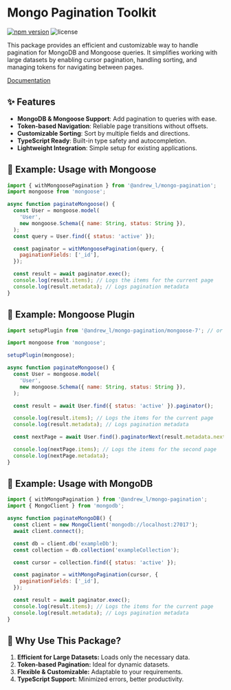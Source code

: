 # Mongo Pagination Toolkit

[![npm version][npm-version-src]][npm-version-href]
![license][license-src]

This package provides an efficient and customizable way to handle pagination for MongoDB and Mongoose queries. It simplifies working with large datasets by enabling cursor pagination, handling sorting, and managing tokens for navigating between pages.

[Documentation](https://men232.github.io/toolkit/reference/@andrew_l/mongo-pagination/)

<!-- install placeholder -->

## ✨ Features

- **MongoDB & Mongoose Support**: Add pagination to queries with ease.
- **Token-based Navigation**: Reliable page transitions without offsets.
- **Customizable Sorting**: Sort by multiple fields and directions.
- **TypeScript Ready**: Built-in type safety and autocompletion.
- **Lightweight Integration**: Simple setup for existing applications.

## 🚀 Example: Usage with Mongoose

```js
import { withMongoosePagination } from '@andrew_l/mongo-pagination';
import mongoose from 'mongoose';

async function paginateMongoose() {
  const User = mongoose.model(
    'User',
    new mongoose.Schema({ name: String, status: String }),
  );
  const query = User.find({ status: 'active' });

  const paginator = withMongoosePagination(query, {
    paginationFields: ['_id'],
  });

  const result = await paginator.exec();
  console.log(result.items); // Logs the items for the current page
  console.log(result.metadata); // Logs pagination metadata
}
```

## 🚀 Example: Mongoose Plugin

```js
import setupPlugin from '@andrew_l/mongo-pagination/mongoose-7'; // or 8

import mongoose from 'mongoose';

setupPlugin(mongoose);

async function paginateMongoose() {
  const User = mongoose.model(
    'User',
    new mongoose.Schema({ name: String, status: String }),
  );

  const result = await User.find({ status: 'active' }).paginator();

  console.log(result.items); // Logs the items for the current page
  console.log(result.metadata); // Logs pagination metadata

  const nextPage = await User.find().paginatorNext(result.metadata.next);

  console.log(nextPage.items); // Logs the items for the second page
  console.log(nextPage.metadata);
}
```

## 🚀 Example: Usage with MongoDB

```js
import { withMongoPagination } from '@andrew_l/mongo-pagination';
import { MongoClient } from 'mongodb';

async function paginateMongoDB() {
  const client = new MongoClient('mongodb://localhost:27017');
  await client.connect();

  const db = client.db('exampleDb');
  const collection = db.collection('exampleCollection');

  const cursor = collection.find({ status: 'active' });

  const paginator = withMongoPagination(cursor, {
    paginationFields: ['_id'],
  });

  const result = await paginator.exec();
  console.log(result.items); // Logs the items for the current page
  console.log(result.metadata); // Logs pagination metadata
}
```

## 🤔 Why Use This Package?

1. **Efficient for Large Datasets:** Loads only the necessary data.
2. **Token-based Pagination:** Ideal for dynamic datasets.
3. **Flexible & Customizable:** Adaptable to your requirements.
4. **TypeScript Support:** Minimized errors, better productivity.

<!-- Badges -->

[npm-version-src]: https://img.shields.io/npm/v/@andrew_l/mongo-pagination?style=flat
[npm-version-href]: https://npmjs.com/package/@andrew_l/mongo-pagination
[license-src]: https://img.shields.io/npm/l/@andrew_l/mongo-pagination?style=flat
